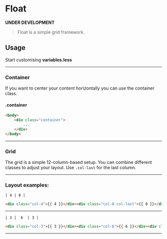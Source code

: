 # Float
**UNDER DEVELOPMENT**
> Float is a simple grid framework.

## Usage

Start customising **variables.less**

***

### Container

If you want to center your content horizontally you can use the container class.

#### .container
```html
<body>
    <div class="container">
        ...
    </div>
</body>
```
***

### Grid

The grid is a simple 12-column-based setup. You can combine different classes to adjust your layout. Use ```.col-last``` for the last column.

***

### Layout examples:

```    
| 4 | 8 |   
```

```html
<div class="col-4">{{ 4 }}</div><div class="col-8 col-last">{{ 8 }}</div>
```

*** 

```    
| 3 |  6  | 3 |  
```

```html
<div class="col-3">{{ 3 }}</div><div class="col-6">{{ 6 }}</div><div class="col-3 col-last">{{ 3 }}</div>
```

***